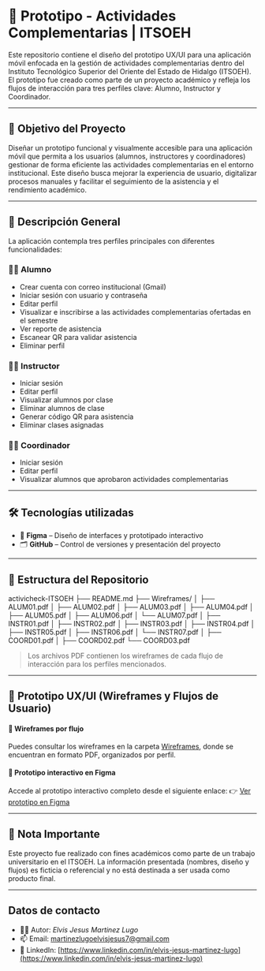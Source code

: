 # 📱 Prototipo - Actividades Complementarias | ITSOEH

Este repositorio contiene el diseño del prototipo UX/UI para una aplicación móvil enfocada en la gestión de actividades complementarias dentro del Instituto Tecnológico Superior del Oriente del Estado de Hidalgo (ITSOEH). El prototipo fue creado como parte de un proyecto académico y refleja los flujos de interacción para tres perfiles clave: Alumno, Instructor y Coordinador.

---

## 🎯 Objetivo del Proyecto

Diseñar un prototipo funcional y visualmente accesible para una aplicación móvil que permita a los usuarios (alumnos, instructores y coordinadores) gestionar de forma eficiente las actividades complementarias en el entorno institucional. Este diseño busca mejorar la experiencia de usuario, digitalizar procesos manuales y facilitar el seguimiento de la asistencia y el rendimiento académico.

---

## 🧩 Descripción General

La aplicación contempla tres perfiles principales con diferentes funcionalidades:

### 👨‍🎓 Alumno
- Crear cuenta con correo institucional (Gmail)
- Iniciar sesión con usuario y contraseña
- Editar perfil
- Visualizar e inscribirse a las actividades complementarias ofertadas en el semestre
- Ver reporte de asistencia
- Escanear QR para validar asistencia
- Eliminar perfil

### 👨‍🏫 Instructor
- Iniciar sesión
- Editar perfil
- Visualizar alumnos por clase
- Eliminar alumnos de clase
- Generar código QR para asistencia
- Eliminar clases asignadas

### 🧑‍💼 Coordinador
- Iniciar sesión
- Editar perfil
- Visualizar alumnos que aprobaron actividades complementarias

---

## 🛠 Tecnologías utilizadas

- 🎨 **Figma** – Diseño de interfaces y prototipado interactivo
- 🗂 **GitHub** – Control de versiones y presentación del proyecto

---

## 📁 Estructura del Repositorio
activicheck-ITSOEH
├── README.md
├── Wireframes/
│ ├── ALUM01.pdf
│ ├── ALUM02.pdf
│ ├── ALUM03.pdf
│ ├── ALUM04.pdf
│ ├── ALUM05.pdf
│ ├── ALUM06.pdf
│ └── ALUM07.pdf
│ ├── INSTR01.pdf
│ ├── INSTR02.pdf
│ ├── INSTR03.pdf
│ ├── INSTR04.pdf
│ ├── INSTR05.pdf
│ ├── INSTR06.pdf
│ └── INSTR07.pdf
│ ├── COORD01.pdf
│ ├── COORD02.pdf
  └── COORD03.pdf

> Los archivos PDF contienen los wireframes de cada flujo de interacción para los perfiles mencionados.

---

## 🎨 Prototipo UX/UI (Wireframes y Flujos de Usuario)

#### 📂 Wireframes por flujo
Puedes consultar los wireframes en la carpeta [Wireframes](./Wireframes), donde se encuentran en formato PDF, organizados por perfil.

#### 🔗 Prototipo interactivo en Figma
Accede al prototipo interactivo completo desde el siguiente enlace:
👉  [Ver prototipo en Figma](https://www.figma.com/proto/9BOv5Vgdb0bdylQ2vJUcPO/Flujos-Usuario---ActivyCheck?node-id=1-113&starting-point-node-id=40%3A1384&t=Bjp471CgbwITx6xE-1)

---

## 📌 Nota Importante

Este proyecto fue realizado con fines académicos como parte de un trabajo universitario en el ITSOEH. La información presentada (nombres, diseño y flujos) es ficticia o referencial y no está destinada a ser usada como producto final.

---

## Datos de contacto

- 🧑‍💻 Autor: *Elvis Jesus Martinez Lugo*
- 📫 Email: martinezlugoelvisjesus7@gmail.com  
- 🔗 LinkedIn: [https://www.linkedin.com/in/elvis-jesus-martinez-lugo](https://www.linkedin.com/in/elvis-jesus-martinez-lugo)

